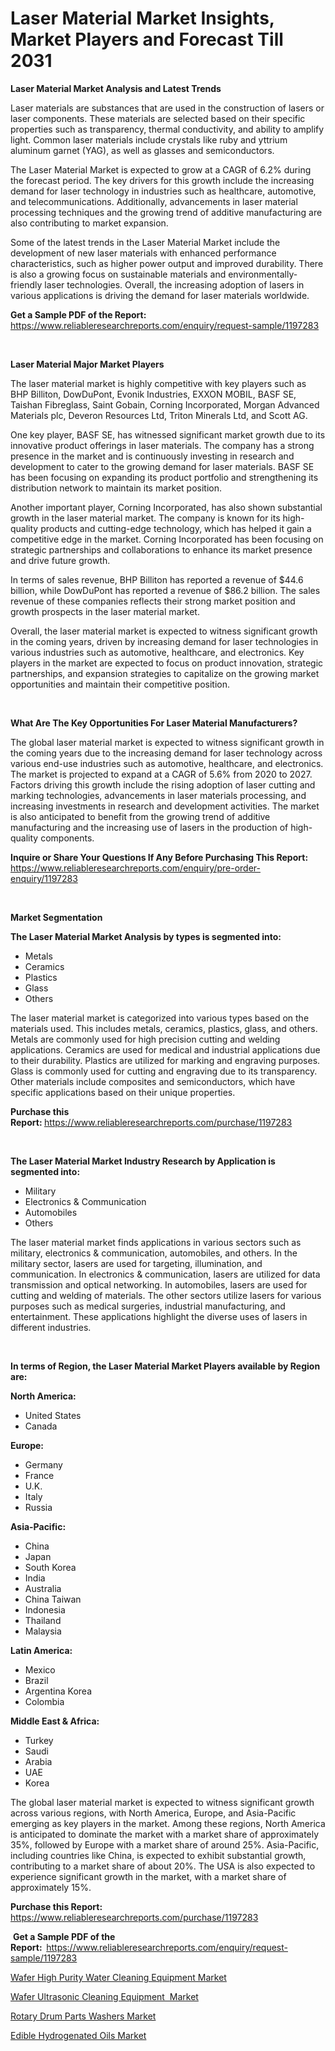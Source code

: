 <p><h1>Laser Material Market Insights, Market Players and Forecast Till 2031</h1></p><p><strong>Laser Material Market Analysis and Latest Trends</strong></p>
<p><p>Laser materials are substances that are used in the construction of lasers or laser components. These materials are selected based on their specific properties such as transparency, thermal conductivity, and ability to amplify light. Common laser materials include crystals like ruby and yttrium aluminum garnet (YAG), as well as glasses and semiconductors.</p><p>The Laser Material Market is expected to grow at a CAGR of 6.2% during the forecast period. The key drivers for this growth include the increasing demand for laser technology in industries such as healthcare, automotive, and telecommunications. Additionally, advancements in laser material processing techniques and the growing trend of additive manufacturing are also contributing to market expansion.</p><p>Some of the latest trends in the Laser Material Market include the development of new laser materials with enhanced performance characteristics, such as higher power output and improved durability. There is also a growing focus on sustainable materials and environmentally-friendly laser technologies. Overall, the increasing adoption of lasers in various applications is driving the demand for laser materials worldwide.</p></p>
<p><strong>Get a Sample PDF of the Report:&nbsp;</strong> <a href="https://www.reliableresearchreports.com/enquiry/request-sample/1197283">https://www.reliableresearchreports.com/enquiry/request-sample/1197283</a></p>
<p>&nbsp;</p>
<p><strong>Laser Material Major Market Players</strong></p>
<p><p>The laser material market is highly competitive with key players such as BHP Billiton, DowDuPont, Evonik Industries, EXXON MOBIL, BASF SE, Taishan Fibreglass, Saint Gobain, Corning Incorporated, Morgan Advanced Materials plc, Deveron Resources Ltd, Triton Minerals Ltd, and Scott AG. </p><p>One key player, BASF SE, has witnessed significant market growth due to its innovative product offerings in laser materials. The company has a strong presence in the market and is continuously investing in research and development to cater to the growing demand for laser materials. BASF SE has been focusing on expanding its product portfolio and strengthening its distribution network to maintain its market position.</p><p>Another important player, Corning Incorporated, has also shown substantial growth in the laser material market. The company is known for its high-quality products and cutting-edge technology, which has helped it gain a competitive edge in the market. Corning Incorporated has been focusing on strategic partnerships and collaborations to enhance its market presence and drive future growth.</p><p>In terms of sales revenue, BHP Billiton has reported a revenue of $44.6 billion, while DowDuPont has reported a revenue of $86.2 billion. The sales revenue of these companies reflects their strong market position and growth prospects in the laser material market.</p><p>Overall, the laser material market is expected to witness significant growth in the coming years, driven by increasing demand for laser technologies in various industries such as automotive, healthcare, and electronics. Key players in the market are expected to focus on product innovation, strategic partnerships, and expansion strategies to capitalize on the growing market opportunities and maintain their competitive position.</p></p>
<p>&nbsp;</p>
<p><strong>What Are The Key Opportunities For Laser Material Manufacturers?</strong></p>
<p><p>The global laser material market is expected to witness significant growth in the coming years due to the increasing demand for laser technology across various end-use industries such as automotive, healthcare, and electronics. The market is projected to expand at a CAGR of 5.6% from 2020 to 2027. Factors driving this growth include the rising adoption of laser cutting and marking technologies, advancements in laser materials processing, and increasing investments in research and development activities. The market is also anticipated to benefit from the growing trend of additive manufacturing and the increasing use of lasers in the production of high-quality components.</p></p>
<p><strong>Inquire or Share Your Questions If Any Before Purchasing This Report:</strong> <a href="https://www.reliableresearchreports.com/enquiry/pre-order-enquiry/1197283">https://www.reliableresearchreports.com/enquiry/pre-order-enquiry/1197283</a></p>
<p>&nbsp;</p>
<p><strong>Market Segmentation</strong></p>
<p><strong>The Laser Material Market Analysis by types is segmented into:</strong></p>
<p><ul><li>Metals</li><li>Ceramics</li><li>Plastics</li><li>Glass</li><li>Others</li></ul></p>
<p><p>The laser material market is categorized into various types based on the materials used. This includes metals, ceramics, plastics, glass, and others. Metals are commonly used for high precision cutting and welding applications. Ceramics are used for medical and industrial applications due to their durability. Plastics are utilized for marking and engraving purposes. Glass is commonly used for cutting and engraving due to its transparency. Other materials include composites and semiconductors, which have specific applications based on their unique properties.</p></p>
<p><strong>Purchase this Report:&nbsp;</strong><a href="https://www.reliableresearchreports.com/purchase/1197283">https://www.reliableresearchreports.com/purchase/1197283</a></p>
<p>&nbsp;</p>
<p><strong>The Laser Material Market Industry Research by Application is segmented into:</strong></p>
<p><ul><li>Military</li><li>Electronics & Communication</li><li>Automobiles</li><li>Others</li></ul></p>
<p><p>The laser material market finds applications in various sectors such as military, electronics & communication, automobiles, and others. In the military sector, lasers are used for targeting, illumination, and communication. In electronics & communication, lasers are utilized for data transmission and optical networking. In automobiles, lasers are used for cutting and welding of materials. The other sectors utilize lasers for various purposes such as medical surgeries, industrial manufacturing, and entertainment. These applications highlight the diverse uses of lasers in different industries.</p></p>
<p>&nbsp;</p>
<p><strong>In terms of Region, the Laser Material Market Players available by Region are:</strong></p>
<p>
    <p> <strong> North America: </strong>
        <ul>
            <li>United States</li>
            <li>Canada</li>
        </ul>
        </p> 
    <p> <strong> Europe: </strong>
        <ul>
            <li>Germany</li>
            <li>France</li>
            <li>U.K.</li>
            <li>Italy</li>
            <li>Russia</li>
        </ul>
        </p> 
    <p> <strong> Asia-Pacific: </strong>
        <ul>
            <li>China</li>
            <li>Japan</li>
            <li>South Korea</li>
            <li>India</li>
            <li>Australia</li>
            <li>China Taiwan</li>
            <li>Indonesia</li>
            <li>Thailand</li>
            <li>Malaysia</li>
        </ul>
        </p> 
    <p> <strong> Latin America: </strong>
        <ul>
            <li>Mexico</li>
            <li>Brazil</li>
            <li>Argentina Korea</li>
            <li>Colombia</li>
        </ul>
        </p> 
    <p> <strong> Middle East & Africa: </strong>
        <ul>
            <li>Turkey</li>
            <li>Saudi</li>
            <li>Arabia</li>
            <li>UAE</li>
            <li>Korea</li>
        </ul>
    </p>
    </p>
<p><p>The global laser material market is expected to witness significant growth across various regions, with North America, Europe, and Asia-Pacific emerging as key players in the market. Among these regions, North America is anticipated to dominate the market with a market share of approximately 35%, followed by Europe with a market share of around 25%. Asia-Pacific, including countries like China, is expected to exhibit substantial growth, contributing to a market share of about 20%. The USA is also expected to experience significant growth in the market, with a market share of approximately 15%.</p></p>
<p><strong>Purchase this Report: </strong><a href="https://www.reliableresearchreports.com/purchase/1197283">https://www.reliableresearchreports.com/purchase/1197283</a></p>
<p>&nbsp;<strong>Get a Sample PDF of the Report:&nbsp;&nbsp;</strong><a href="https://www.reliableresearchreports.com/enquiry/request-sample/1197283">https://www.reliableresearchreports.com/enquiry/request-sample/1197283</a></p>
<p><strong></strong></p>
<p><p><a href="https://view.publitas.com/reportprime-1/wafer-high-purity-water-cleaning-equipment-market-furnish-information-about-market-size-market-share-market-dynamics-and-projections-spanning-from-2024-to-2031/">Wafer High Purity Water Cleaning Equipment Market</a></p><p><a href="https://view.publitas.com/reportprime-1/insights-into-wafer-ultrasonic-cleaning-equipment-market-size-analysing-market-share-trends-and-growth-from-2024-to-2031/">Wafer Ultrasonic Cleaning Equipment  Market</a></p><p><a href="https://view.publitas.com/reportprime-1/insights-into-rotary-drum-parts-washers-market-size-analysing-market-share-trends-and-growth-from-2024-to-2031/">Rotary Drum Parts Washers Market</a></p><p><a href="https://military-diascia-e68.notion.site/Edible-Hydrogenated-Oils-Market-Research-Report-Forecasted-for-Period-from-2024-2031-by-Market-Ty-fe1f6c84d07e418e9f0220356ddf56af">Edible Hydrogenated Oils Market</a></p></p>